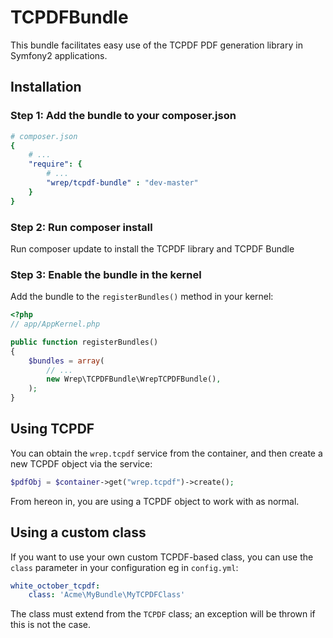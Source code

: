 TCPDFBundle
=======================

This bundle facilitates easy use of the TCPDF PDF generation library in
Symfony2 applications.

Installation
------------

### Step 1: Add the bundle to your composer.json
``` yaml
# composer.json
{
    # ...
    "require": {
        # ...
        "wrep/tcpdf-bundle" : "dev-master"
    }
}    
```

### Step 2: Run composer install

Run composer update to install the TCPDF library and TCPDF Bundle

### Step 3: Enable the bundle in the kernel

Add the bundle to the `registerBundles()` method in your kernel:

``` php
<?php
// app/AppKernel.php

public function registerBundles()
{
    $bundles = array(
        // ...
        new Wrep\TCPDFBundle\WrepTCPDFBundle(),
    );
}
```

Using TCPDF
-----------

You can obtain the `wrep.tcpdf` service from the container,
and then create a new TCPDF object via the service:

``` php
$pdfObj = $container->get("wrep.tcpdf")->create();
```

From hereon in, you are using a TCPDF object to work with as normal.

Using a custom class
--------------------

If you want to use your own custom TCPDF-based class, you can use
the `class` parameter in your configuration eg in `config.yml`:

``` yaml
white_october_tcpdf:
    class: 'Acme\MyBundle\MyTCPDFClass'
```

The class must extend from the `TCPDF` class; an exception will be
thrown if this is not the case.

